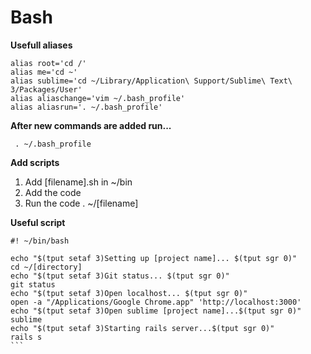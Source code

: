 # Bash

**Usefull aliases** 

```
alias root='cd /'
alias me='cd ~'
alias sublime='cd ~/Library/Application\ Support/Sublime\ Text\ 3/Packages/User'
alias aliaschange='vim ~/.bash_profile'
alias aliasrun='. ~/.bash_profile'
```


**After new commands are added run...**

```
 . ~/.bash_profile
```

**Add scripts**

1. Add [filename].sh in ~/bin
2. Add the code
3. Run the code . ~/[filename]

**Useful script**

````
#! ~/bin/bash

echo "$(tput setaf 3)Setting up [project name]... $(tput sgr 0)"
cd ~/[directory]
echo "$(tput setaf 3)Git status... $(tput sgr 0)"
git status
echo "$(tput setaf 3)Open localhost... $(tput sgr 0)"
open -a "/Applications/Google Chrome.app" 'http://localhost:3000'
echo "$(tput setaf 3)Open sublime [project name]...$(tput sgr 0)"
sublime 
echo "$(tput setaf 3)Starting rails server...$(tput sgr 0)" 
rails s
```
